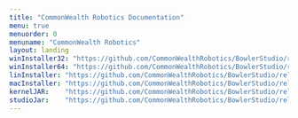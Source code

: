 ```yaml
---
title: "CommonWealth Robotics Documentation"
menu: true
menuorder: 0
menuname: "CommonWealth Robotics"
layout: landing
winInstaller32: "https://github.com/CommonWealthRobotics/BowlerStudio/releases/download/VER/Windows-32-BowlerStudio-VER.exe"
winInstaller64: "https://github.com/CommonWealthRobotics/BowlerStudio/releases/download/VER/Windows-64-BowlerStudio-VER.exe"
linInstaller: "https://github.com/CommonWealthRobotics/BowlerStudio/releases/download/VER/Ubuntu-BowlerStudio-VER.deb"
macInstaller: "https://github.com/CommonWealthRobotics/BowlerStudio/releases/download/VER/MacOSX-BowlerStudio-VER.zip"
kernelJAR:    "https://github.com/CommonWealthRobotics/BowlerStudio/releases/download/VER/BowlerScriptingKernel-KERN-fat.jar"
studioJar:    "https://github.com/CommonWealthRobotics/BowlerStudio/releases/download/VER/BowlerStudio.jar"
---
```


